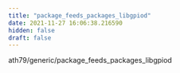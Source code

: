 ```yaml
---
title: "package_feeds_packages_libgpiod"
date: 2021-11-27 16:06:38.216590
hidden: false
draft: false
---
```


ath79/generic/package_feeds_packages_libgpiod

